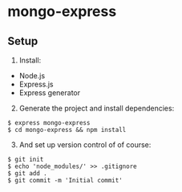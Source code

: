 # mongo-express

## Setup
1. Install:

  * Node.js
  * Express.js
  * Express generator

2. Generate the project and install dependencies:

  ```
  $ express mongo-express
  $ cd mongo-express && npm install
  ```

3. And set up version control of of course:

  ```
  $ git init
  $ echo 'node_modules/' >> .gitignore
  $ git add .
  $ git commit -m 'Initial commit'
  ```
